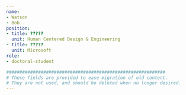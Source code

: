 ```yaml
---
name:
- Watson
- Bob
position:
- title: ?????
  unit: Human Centered Design & Engineering
- title: ?????
  unit: Microsoft
role:
- doctoral-student

############################################################
# These fields are provided to ease migration of old content.
# They are not used, and should be deleted when no longer desired.
---
```

